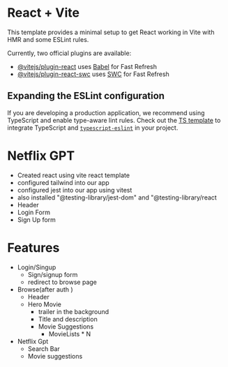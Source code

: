# React + Vite

This template provides a minimal setup to get React working in Vite with HMR and some ESLint rules.

Currently, two official plugins are available:

- [@vitejs/plugin-react](https://github.com/vitejs/vite-plugin-react/blob/main/packages/plugin-react/README.md) uses [Babel](https://babeljs.io/) for Fast Refresh
- [@vitejs/plugin-react-swc](https://github.com/vitejs/vite-plugin-react-swc) uses [SWC](https://swc.rs/) for Fast Refresh

## Expanding the ESLint configuration

If you are developing a production application, we recommend using TypeScript and enable type-aware lint rules. Check out the [TS template](https://github.com/vitejs/vite/tree/main/packages/create-vite/template-react-ts) to integrate TypeScript and [`typescript-eslint`](https://typescript-eslint.io) in your project.


# Netflix GPT
- Created react using vite react template
- configured tailwind into our app
- configured jest into our app using vitest
- also installed  "@testing-library/jest-dom" and "@testing-library/react
- Header
- Login Form
- Sign Up form


# Features
- Login/Singup 
   - Sign/signup form 
   - redirect to browse page
- Browse(after auth )
  - Header
  - Hero Movie
      - trailer in the background
      - Title and description
      - Movie Suggestions
        - MovieLists * N
- Netflix Gpt
   - Search Bar
   - Movie suggestions 
